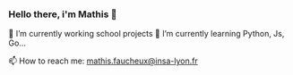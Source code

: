 ### Hello there, i'm Mathis 👋

🔭 I’m currently working school projects
🌱 I’m currently learning Python, Js, Go...

📫 How to reach me: mathis.faucheux@insa-lyon.fr


